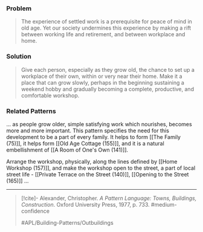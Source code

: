 ### Problem
>The experience of settled work is a prerequisite for peace of mind in old age. Yet our society undermines this experience by making a rift between working life and retirement, and between workplace and home.

### Solution
>Give each person, especially as they grow old, the chance to set up a workplace of their own, within or very near their home. Make it a place that can grow slowly, perhaps in the beginning sustaining a weekend hobby and gradually becoming a complete, productive, and comfortable workshop.

### Related Patterns
... as people grow older, simple satisfying work which nourishes, becomes more and more important. This pattern specifies the need for this development to be a part of every family. It helps to form [[The Family (75)]], it helps form [[Old Age Cottage (155)]], and it is a natural embellishment of [[A Room of One's Own (141)]].

Arrange the workshop, physically, along the lines defined by [[Home Workshop (157)]], and make the workshop open to the street, a part of local street life - [[Private Terrace on the Street (140)]], [[Opening to the Street (165)]] ...

---

> [!cite]- Alexander, Christopher. _A Pattern Language: Towns, Buildings, Construction_. Oxford University Press, 1977, p. 733.
> #medium-confidence
>
> #APL/Building-Patterns/Outbuildings
